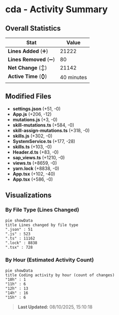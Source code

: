 # cda - Activity Summary 

## Overall Statistics

| Stat                   | Value                                                             |
| ---------------------- | ----------------------------------------------------------------- |
| **Lines Added** (➕)   | 21222                                          |
| **Lines Removed** (➖) | 80                                        |
| **Net Change** (↕)    | 21142                |
| **Active Time** (⌚)   | 40 minutes |


## Modified Files
- **settings.json** (+51, -0)
- **App.js** (+206, -12)
- **mutations.js** (+3, -0)
- **skill-mutations.ts** (+584, -0)
- **skill-assign-mutations.ts** (+318, -0)
- **skills.js** (+302, -0)
- **SystemService.ts** (+177, -28)
- **skills.ts** (+103, -0)
- **Header.d.ts** (+83, -0)
- **sap_views.ts** (+1210, -0)
- **views.ts** (+8659, -0)
- **yarn.lock** (+8838, -0)
- **App.tsx** (+102, -40)
- **App.tsx** (+586, -0)

## Visualizations

### By File Type (Lines Changed)

```mermaid
pie showData
title Lines changed by file type
".json" : 51
".js" : 523
".ts" : 11162
".lock" : 8838
".tsx" : 728
```

### By Hour (Estimated Activity Count)

```mermaid
pie showData
title Coding activity by hour (count of changes)
"10h" : 1
"11h" : 6
"12h" : 13
"14h" : 16
"15h" : 6
```


> **Last Updated:** 08/10/2025, 15:10:18